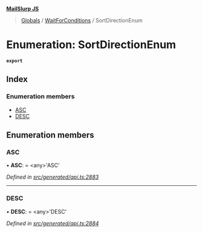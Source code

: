 **[MailSlurp JS](../README.md)**

> [Globals](../README.md) / [WaitForConditions](../modules/waitforconditions.md) / SortDirectionEnum

# Enumeration: SortDirectionEnum

**`export`** 

## Index

### Enumeration members

* [ASC](waitforconditions.sortdirectionenum.md#asc)
* [DESC](waitforconditions.sortdirectionenum.md#desc)

## Enumeration members

### ASC

•  **ASC**:  = \<any>'ASC'

*Defined in [src/generated/api.ts:2883](https://github.com/mailslurp/mailslurp-client/blob/717d89d/src/generated/api.ts#L2883)*

___

### DESC

•  **DESC**:  = \<any>'DESC'

*Defined in [src/generated/api.ts:2884](https://github.com/mailslurp/mailslurp-client/blob/717d89d/src/generated/api.ts#L2884)*
